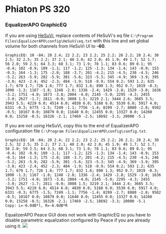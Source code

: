 # Phiaton PS 320
### EqualizerAPO GraphicEQ
If you are using [HeSuVi](https://sourceforge.net/projects/hesuvi/), replace contents of HeSuVi's eq file `C:\Program Files\EqualizerAPO\config\HeSuVi\eq.txt` with this line and set global volume for both channels from HeSuVi UI to **-60**.
```
GraphicEQ: 10 -84; 20 2.4; 22 2.2; 23 2.2; 25 2.2; 26 2.2; 28 2.4; 30 2.5; 32 2.5; 35 2.2; 37 2.1; 40 2.0; 42 2.0; 45 1.9; 49 1.7; 52 1.7; 56 2.0; 59 2.5; 64 3.3; 68 3.1; 73 1.9; 78 1.1; 83 0.6; 89 0.1; 95 -0.4; 102 -0.9; 109 -1.1; 117 -1.2; 125 -1.3; 134 -1.4; 143 -0.9; 153 -0.3; 164 -1.3; 175 -2.8; 188 -3.7; 201 -4.2; 215 -4.5; 230 -4.5; 246 -5.2; 263 -5.9; 282 -5.9; 301 -5.6; 323 -5.3; 345 -4.9; 369 -3.9; 395 -3.0; 423 -2.4; 452 -2.3; 484 -1.9; 518 -0.9; 554 0.2; 593 1.2; 635 1.7; 679 1.7; 726 1.6; 777 1.7; 832 1.6; 890 1.3; 952 0.7; 1019 -0.3; 1090 -1.3; 1167 -1.8; 1248 -2.0; 1336 -2.4; 1429 -2.8; 1529 -3.0; 1636 -3.2; 1751 -4.0; 1873 -3.8; 2004 -4.0; 2145 -5.0; 2295 -4.3; 2455 -3.0; 2627 -1.7; 2811 -0.0; 3008 1.5; 3219 2.1; 3444 2.6; 3685 3.5; 3943 5.5; 4219 6.0; 4514 6.0; 4830 6.0; 5168 6.0; 5530 6.0; 5917 4.0; 6331 -0.3; 6775 -1.5; 7249 -1.1; 7756 -1.4; 8299 -2.7; 8880 -2.8; 9502 -0.5; 10167 0.0; 10879 0.0; 11640 0.0; 12455 0.0; 13327 0.0; 14260 0.0; 15258 -0.5; 16326 -2.1; 17469 -2.5; 18692 -3.3; 20000 -5.1
```
If you are not using HeSuVi, copy this to the end of EqualizerAPO configuration file `C:\Program Files\EqualizerAPO\config\config.txt`.
```
GraphicEQ: 10 -84; 20 2.4; 22 2.2; 23 2.2; 25 2.2; 26 2.2; 28 2.4; 30 2.5; 32 2.5; 35 2.2; 37 2.1; 40 2.0; 42 2.0; 45 1.9; 49 1.7; 52 1.7; 56 2.0; 59 2.5; 64 3.3; 68 3.1; 73 1.9; 78 1.1; 83 0.6; 89 0.1; 95 -0.4; 102 -0.9; 109 -1.1; 117 -1.2; 125 -1.3; 134 -1.4; 143 -0.9; 153 -0.3; 164 -1.3; 175 -2.8; 188 -3.7; 201 -4.2; 215 -4.5; 230 -4.5; 246 -5.2; 263 -5.9; 282 -5.9; 301 -5.6; 323 -5.3; 345 -4.9; 369 -3.9; 395 -3.0; 423 -2.4; 452 -2.3; 484 -1.9; 518 -0.9; 554 0.2; 593 1.2; 635 1.7; 679 1.7; 726 1.6; 777 1.7; 832 1.6; 890 1.3; 952 0.7; 1019 -0.3; 1090 -1.3; 1167 -1.8; 1248 -2.0; 1336 -2.4; 1429 -2.8; 1529 -3.0; 1636 -3.2; 1751 -4.0; 1873 -3.8; 2004 -4.0; 2145 -5.0; 2295 -4.3; 2455 -3.0; 2627 -1.7; 2811 -0.0; 3008 1.5; 3219 2.1; 3444 2.6; 3685 3.5; 3943 5.5; 4219 6.0; 4514 6.0; 4830 6.0; 5168 6.0; 5530 6.0; 5917 4.0; 6331 -0.3; 6775 -1.5; 7249 -1.1; 7756 -1.4; 8299 -2.7; 8880 -2.8; 9502 -0.5; 10167 0.0; 10879 0.0; 11640 0.0; 12455 0.0; 13327 0.0; 14260 0.0; 15258 -0.5; 16326 -2.1; 17469 -2.5; 18692 -3.3; 20000 -5.1
Copy: L=-6.0dB*l, R=-6.0dB*R
```
EqualizerAPO Peace GUI does not work with GraphicEQ so you have to disable parametric equalization configured by Peace if you are already using it.
![](https://raw.githubusercontent.com/jaakkopasanen/AutoEq/master/results/Innerfidelity%202017/headphoncecom/onear/Phiaton%20PS%20320/Phiaton%20PS%20320.png)
